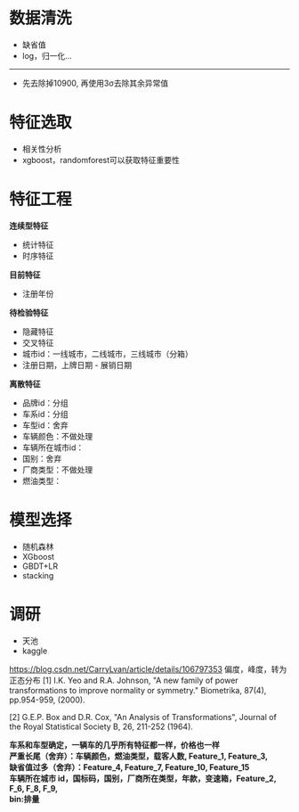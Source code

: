 # 数据清洗<br>
- 缺省值
- log，归一化...
***
- 先去除掉10900, 再使用3σ去除其余异常值

# 特征选取<br>
- 相关性分析
- xgboost，randomforest可以获取特征重要性

# 特征工程<br>
**连续型特征**
- 统计特征
- 时序特征

**目前特征**
- 注册年份

**待检验特征**
- 隐藏特征
- 交叉特征
- 城市id：一线城市，二线城市，三线城市（分箱）
- 注册日期，上牌日期 - 展销日期

**离散特征**
- 品牌id：分组
- 车系id：分组
- 车型id：舍弃
- 车辆颜色：不做处理
- 车辆所在城市id：
- 国别：舍弃
- 厂商类型：不做处理
- 燃油类型：

# 模型选择<br>
- 随机森林
- XGboost
- GBDT+LR
- stacking

# 调研
- 天池
- kaggle

https://blog.csdn.net/CarryLvan/article/details/106797353
偏度，峰度，转为正态分布
[1] I.K. Yeo and R.A. Johnson, "A new family of power transformations to
    improve normality or symmetry." Biometrika, 87(4), pp.954-959,
    (2000).

[2] G.E.P. Box and D.R. Cox, "An Analysis of Transformations", Journal
    of the Royal Statistical Society B, 26, 211-252 (1964).
    
**车系和车型确定，一辆车的几乎所有特征都一样，价格也一样**<br>
**严重长尾（舍弃）：车辆颜色，燃油类型，载客人数, Feature_1, Feature_3,**<br>
**缺省值过多（舍弃）：Feature_4, Feature_7, Feature_10, Feature_15**<br>
**车辆所在城市 id，国标码，国别，厂商所在类型，年款，变速箱，Feature_2, F_6, F_8, F_9,**<br>
**bin:排量**